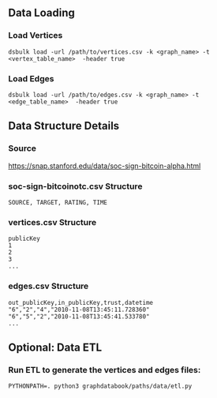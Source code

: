 ## Data Loading

### Load Vertices
```
dsbulk load -url /path/to/vertices.csv -k <graph_name> -t <vertex_table_name>  -header true
```

### Load Edges
```
dsbulk load -url /path/to/edges.csv -k <graph_name> -t <edge_table_name>  -header true
```

## Data Structure Details

### Source
https://snap.stanford.edu/data/soc-sign-bitcoin-alpha.html

### soc-sign-bitcoinotc.csv Structure
```SOURCE, TARGET, RATING, TIME```


### vertices.csv Structure
```
publicKey
1
2
3
...
```

### edges.csv Structure
```
out_publicKey,in_publicKey,trust,datetime
"6","2","4","2010-11-08T13:45:11.728360"
"6","5","2","2010-11-08T13:45:41.533780"
...
```

## Optional: Data ETL
### Run ETL to generate the vertices and edges files:
`PYTHONPATH=. python3 graphdatabook/paths/data/etl.py`
